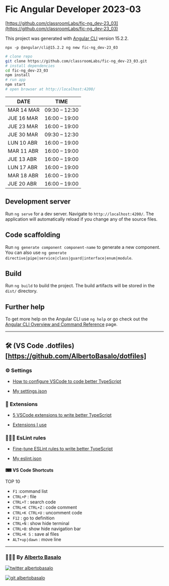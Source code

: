 # Fic Angular Developer 2023-03

[https://github.com/classroomLabs/fic-ng_dev-23_03](https://github.com/classroomLabs/fic-ng_dev-23_03)

This project was generated with [Angular CLI](https://github.com/angular/angular-cli) version 15.2.2.

`npx -p @angular/cli@15.2.2 ng new fic-ng_dev-23_03`

```bash
# clone repo
git clone https://github.com/classroomLabs/fic-ng_dev-23_03.git
# install dependencies
cd fic-ng_dev-23_03
npm install
# run app
npm start
# open browser at http://localhost:4200/
```

| DATE       | TIME          |
| ---------- | ------------- |
| MAR 14 MAR | 09:30 – 12:30 |
| JUE 16 MAR | 16:00 – 19:00 |
| JUE 23 MAR | 16:00 – 19:00 |
| JUE 30 MAR | 09:30 – 12:30 |
| LUN 10 ABR | 16:00 – 19:00 |
| MAR 11 ABR | 16:00 – 19:00 |
| JUE 13 ABR | 16:00 – 19:00 |
| LUN 17 ABR | 16:00 – 19:00 |
| MAR 18 ABR | 16:00 – 19:00 |
| JUE 20 ABR | 16:00 – 19:00 |

## Development server

Run `ng serve` for a dev server. Navigate to `http://localhost:4200/`. The application will automatically reload if you change any of the source files.

## Code scaffolding

Run `ng generate component component-name` to generate a new component. You can also use `ng generate directive|pipe|service|class|guard|interface|enum|module`.

## Build

Run `ng build` to build the project. The build artifacts will be stored in the `dist/` directory.

## Further help

To get more help on the Angular CLI use `ng help` or go check out the [Angular CLI Overview and Command Reference](https://angular.io/cli) page.

---

## 🛠 (VS Code .dotfiles)[https://github.com/AlbertoBasalo/dotfiles]

### ⚙️ Settings

- [How to configure VSCode to code better TypeScript](https://albertobasalo.medium.com/how-to-configure-vscode-to-code-better-typescript-d6e000b2cb06?sk=4c0edee7dd123c0e0c7c6f7266c91e4d)

- [My settings.json](https://github.com/AlbertoBasalo/dotfiles/blob/main/settings.json)

### 🧩 Extensions

- [5 VSCode extensions to write better TypeScript](https://albertobasalo.medium.com/5-vscode-extensions-to-write-better-typescript-9804acbada9?sk=8907a533ca7e5b14aa2daa397bb667d1)

- [Extensions I use](https://github.com/AlbertoBasalo/dotfiles/blob/main/extensions-i-use.md)

### 👩🏼‍⚖️ EsLint rules

- [Fine-tune ESLint rules to write better TypeScript](https://albertobasalo.medium.com/fine-tune-eslint-rules-to-code-better-typescript-e4cabbbe2fa1?sk=fe0c1c07936f2c4a503dbce0272da621)

- [My eslint.json](https://github.com/AlbertoBasalo/dotfiles/blob/main/eslint.json)

#### ⌨ VS Code Shortcuts

TOP 10

- `F1` :command list
- `CTRL+P` : file
- `CTRL+T` : search code
- `CTRL+K CTRL+Z` : code comment
- `CTRL+K CTRL+U` : uncomment code
- `F12` : go to definition
- `CTRL+Ñ` : show hide terminal
- `CTRL+B`: show hide navigation bar
- `CTRL+K S` : save al files
- `ALT+up|dawn` : move line

---

<footer>
  <h3>🧑🏼‍💻 By <a href="https://albertobasalo.dev" target="blank">Alberto Basalo</a> </h3>
  <p>
    <a href="https://twitter.com/albertobasalo" target="blank">
      <img src="https://img.shields.io/twitter/follow/albertobasalo?logo=twitter&style=for-the-badge" alt="twitter albertobasalo" />
    </a>
  </p>
  <p>
    <a href="https://github.com/albertobasalo" target="blank">
      <img 
        src="https://img.shields.io/github/followers/albertobasalo?logo=github&label=profile albertobasalo&style=for-the-badge" alt="git albertobasalo" />
    </a>
  </p>
</footer>
